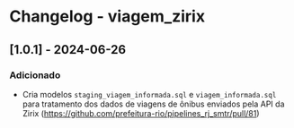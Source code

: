 # Changelog - viagem_zirix

## [1.0.1] - 2024-06-26

### Adicionado
- Cria modelos `staging_viagem_informada.sql` e `viagem_informada.sql` para tratamento dos dados de viagens de ônibus enviados pela API da Zirix (https://github.com/prefeitura-rio/pipelines_rj_smtr/pull/81)

